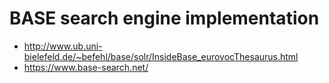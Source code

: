 


# BASE search engine implementation

* http://www.ub.uni-bielefeld.de/~befehl/base/solr/InsideBase_eurovocThesaurus.html
* https://www.base-search.net/
